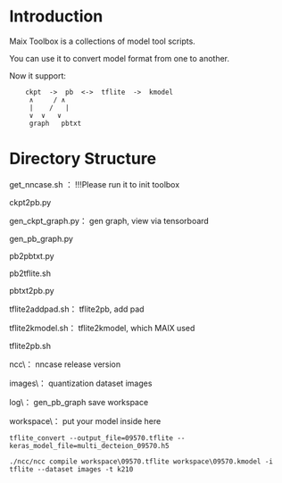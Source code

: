 # Introduction
Maix Toolbox is a collections of model tool scripts.

You can use it to convert model format from one to another.

Now it support:
```
    ckpt  ->  pb  <->  tflite  ->  kmodel
     ∧     / ∧
     |    /   |
     ∨  ∨   ∨
     graph   pbtxt
```

# Directory Structure
get_nncase.sh ：  !!!Please run it to init toolbox

ckpt2pb.py 		 

gen_ckpt_graph.py： gen graph, view via tensorboard

gen_pb_graph.py  

pb2pbtxt.py  

pb2tflite.sh  

pbtxt2pb.py  

tflite2addpad.sh：  tflite2pb, add pad

tflite2kmodel.sh： tflite2kmodel, which MAIX used

tflite2pb.sh

ncc\： nncase release version

images\：  quantization dataset images

log\：   gen_pb_graph save workspace

workspace\：    put your model inside here

```shell
tflite_convert --output_file=09570.tflite --keras_model_file=multi_decteion_09570.h5
```

```shell
./ncc/ncc compile workspace\09570.tflite workspace\09570.kmodel -i tflite --dataset images -t k210
```
